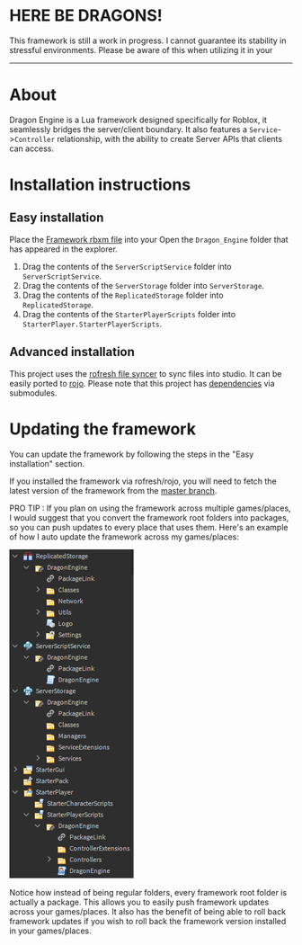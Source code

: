 # HERE BE DRAGONS!
This framework is still a work in progress. I cannot guarantee its stability in stressful environments. Please be aware of this when utilizing it in your 

<hr></hr>

# About
Dragon Engine is a Lua framework designed specifically for Roblox, it seamlessly bridges the server/client boundary.
It also features a `Service`->`Controller` relationship, with the ability to create Server APIs that clients can access.

# Installation instructions

## Easy installation
Place the [Framework rbxm file](DragonEngine.rbxm) into your  Open the `Dragon_Engine` folder that has appeared in the explorer.

1. Drag the contents of the `ServerScriptService` folder into `ServerScriptService`.
2. Drag the contents of the `ServerStorage` folder into `ServerStorage`.
3. Drag the contents of the `ReplicatedStorage` folder into `ReplicatedStorage`.
4. Drag the contents of the `StarterPlayerScripts` folder into `StarterPlayer.StarterPlayerScripts`.

## Advanced installation
This project uses the [rofresh file syncer](https://github.com/osyrisrblx/rofresh) to sync files into studio. It can be easily ported to [rojo](https://github.com/LPGhatguy/rojo).
Please note that this project has [dependencies](Submodules/) via submodules.

# Updating the framework
You can update the framework by following the steps in the "Easy installation" section.

If you installed the framework via rofresh/rojo, you will need to fetch the latest version of the framework from the [master branch](https://github.com/Reshiram110/Dragon-Engine).

PRO TIP : If you plan on using the framework across multiple games/places, I would suggest that you convert the framework root folders into packages, so you can push updates to every place that uses them.
Here's an example of how I auto update the framework across my games/places:

![](Docs/Img/PackageUpdating.PNG)

Notice how instead of being regular folders, every framework root folder is actually a package. This allows you to easily push framework updates across your games/places. It also has the benefit of being able to roll back framework updates if you wish to roll back the framework version installed in your games/places.